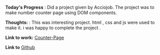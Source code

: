 **Today's Progress** : Did a project given by Acciojob. The project was to make number counter page using DOM components.

**Thoughts:** : This was interesting project. html , css and js were used to make it. i was happy to complete the project .

**Link to work:** 
[Counter-Page](https://dinneshkumar9.github.io/Counter-using-HTML/)

**Link to**
[Github](https://github.com/dinneshkumar9/Counter-using-HTML.git)
